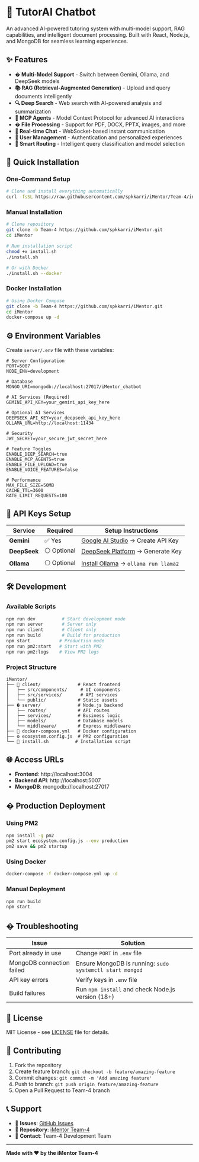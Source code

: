 # 🤖 TutorAI Chatbot

An advanced AI-powered tutoring system with multi-model support, RAG capabilities, and intelligent document processing.
Built with React, Node.js, and MongoDB for seamless learning experiences.

## ✨ Features

- **� Multi-Model Support** - Switch between Gemini, Ollama, and DeepSeek models
- **📚 RAG (Retrieval-Augmented Generation)** - Upload and query documents intelligently
- **🔍 Deep Search** - Web search with AI-powered analysis and summarization
- **🤝 MCP Agents** - Model Context Protocol for advanced AI interactions
- **� File Processing** - Support for PDF, DOCX, PPTX, images, and more
- **💬 Real-time Chat** - WebSocket-based instant communication
- **👤 User Management** - Authentication and personalized experiences
- **🎯 Smart Routing** - Intelligent query classification and model selection

## 🚀 Quick Installation

### One-Command Setup
```bash
# Clone and install everything automatically
curl -fsSL https://raw.githubusercontent.com/spkkarri/iMentor/Team-4/install.sh | bash
```

### Manual Installation
```bash
# Clone repository
git clone -b Team-4 https://github.com/spkkarri/iMentor.git
cd iMentor

# Run installation script
chmod +x install.sh
./install.sh

# Or with Docker
./install.sh --docker
```

### Docker Installation
```bash
# Using Docker Compose
git clone -b Team-4 https://github.com/spkkarri/iMentor.git
cd iMentor
docker-compose up -d
```

## ⚙️ Environment Variables

Create `server/.env` file with these variables:

```env
# Server Configuration
PORT=5007
NODE_ENV=development

# Database
MONGO_URI=mongodb://localhost:27017/iMentor_chatbot

# AI Services (Required)
GEMINI_API_KEY=your_gemini_api_key_here

# Optional AI Services
DEEPSEEK_API_KEY=your_deepseek_api_key_here
OLLAMA_URL=http://localhost:11434

# Security
JWT_SECRET=your_secure_jwt_secret_here

# Feature Toggles
ENABLE_DEEP_SEARCH=true
ENABLE_MCP_AGENTS=true
ENABLE_FILE_UPLOAD=true
ENABLE_VOICE_FEATURES=false

# Performance
MAX_FILE_SIZE=50MB
CACHE_TTL=3600
RATE_LIMIT_REQUESTS=100
```

## 🔑 API Keys Setup

| Service | Required | Setup Instructions |
|---------|----------|-------------------|
| **Gemini** | ✅ Yes | [Google AI Studio](https://makersuite.google.com/app/apikey) → Create API Key |
| **DeepSeek** | ⚪ Optional | [DeepSeek Platform](https://platform.deepseek.com/) → Generate Key |
| **Ollama** | ⚪ Optional | [Install Ollama](https://ollama.ai/) → `ollama run llama2` |

## 🛠️ Development

### Available Scripts
```bash
npm run dev          # Start development mode
npm run server       # Server only
npm run client       # Client only
npm run build        # Build for production
npm start           # Production mode
npm run pm2:start   # Start with PM2
npm run pm2:logs    # View PM2 logs
```

### Project Structure
```
iMentor/
├── 📁 client/              # React frontend
│   ├── src/components/     # UI components
│   ├── src/services/       # API services
│   └── public/            # Static assets
├── � server/              # Node.js backend
│   ├── routes/            # API routes
│   ├── services/          # Business logic
│   ├── models/            # Database models
│   └── middleware/        # Express middleware
├── 🐳 docker-compose.yml   # Docker configuration
├── ⚙️ ecosystem.config.js  # PM2 configuration
└── 🚀 install.sh          # Installation script
```

## 🌐 Access URLs

- **Frontend**: http://localhost:3004
- **Backend API**: http://localhost:5007
- **MongoDB**: mongodb://localhost:27017

## � Production Deployment

### Using PM2
```bash
npm install -g pm2
pm2 start ecosystem.config.js --env production
pm2 save && pm2 startup
```

### Using Docker
```bash
docker-compose -f docker-compose.yml up -d
```

### Manual Deployment
```bash
npm run build
npm start
```

## � Troubleshooting

| Issue | Solution |
|-------|----------|
| Port already in use | Change `PORT` in `.env` file |
| MongoDB connection failed | Ensure MongoDB is running: `sudo systemctl start mongod` |
| API key errors | Verify keys in `.env` file |
| Build failures | Run `npm install` and check Node.js version (18+) |

## 📄 License

MIT License - see [LICENSE](LICENSE) file for details.

## 🤝 Contributing

1. Fork the repository
2. Create feature branch: `git checkout -b feature/amazing-feature`
3. Commit changes: `git commit -m 'Add amazing feature'`
4. Push to branch: `git push origin feature/amazing-feature`
5. Open a Pull Request to Team-4 branch

## 📞 Support

- 🐛 **Issues**: [GitHub Issues](https://github.com/spkkarri/iMentor/issues)
- 💬 **Repository**: [iMentor Team-4](https://github.com/spkkarri/iMentor/tree/Team-4)
- 📧 **Contact**: Team-4 Development Team

---

**Made with ❤️ by the iMentor Team-4**
